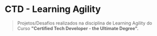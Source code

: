 # CTD - Learning Agility


>Projetos/Desafios realizados na disciplina de Learning Agility do Curso
> **"Certified Tech Developer - the Ultimate Degree".**

